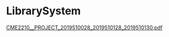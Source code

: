 # LibrarySystem
[CME2210__PROJECT_2019510028_2019510128_2019510130.pdf](https://github.com/DenizK7/LibrarySystem/files/8807536/CME2210__PROJECT_2019510028_2019510128_2019510130.pdf)
